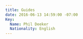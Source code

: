 ```yaml
---
title: Guides
date: 2016-06-13 14:59:00 -07:00
Key:
  Name: Phil Deeker
  Nationality: English
---
```


